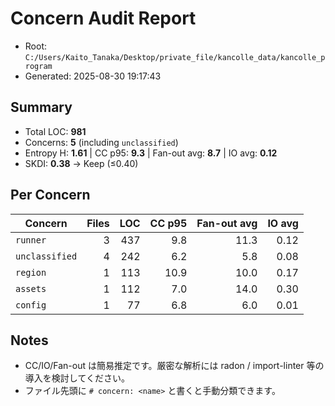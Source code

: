 # Concern Audit Report

- Root: `C:/Users/Kaito_Tanaka/Desktop/private_file/kancolle_data/kancolle_program`
- Generated: 2025-08-30 19:17:43

## Summary
- Total LOC: **981**
- Concerns: **5** (including `unclassified`)
- Entropy H: **1.61**  |  CC p95: **9.3**  |  Fan-out avg: **8.7**  |  IO avg: **0.12**
- SKDI: **0.38** → Keep (≤0.40)

## Per Concern
| Concern | Files | LOC | CC p95 | Fan-out avg | IO avg |
|---|---:|---:|---:|---:|---:|
| `runner` | 3 | 437 | 9.8 | 11.3 | 0.12 |
| `unclassified` | 4 | 242 | 6.2 | 5.8 | 0.08 |
| `region` | 1 | 113 | 10.9 | 10.0 | 0.17 |
| `assets` | 1 | 112 | 7.0 | 14.0 | 0.30 |
| `config` | 1 | 77 | 6.8 | 6.0 | 0.01 |

## Notes
- CC/IO/Fan-out は簡易推定です。厳密な解析には radon / import-linter 等の導入を検討してください。
- ファイル先頭に `# concern: <name>` と書くと手動分類できます。
